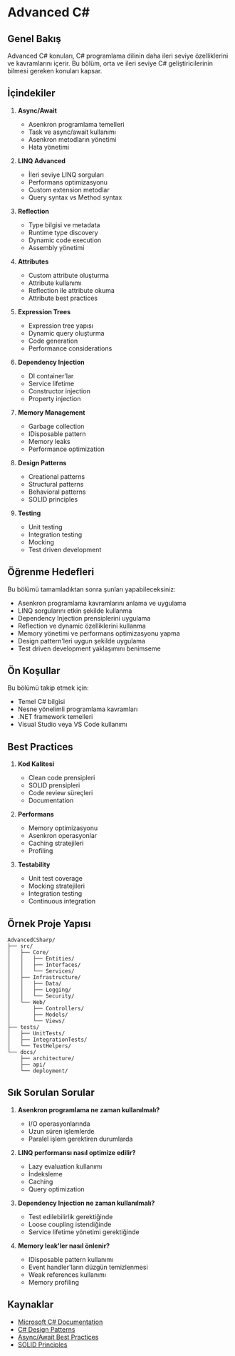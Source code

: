 # Advanced C#

## Genel Bakış
Advanced C# konuları, C# programlama dilinin daha ileri seviye özelliklerini ve kavramlarını içerir. Bu bölüm, orta ve ileri seviye C# geliştiricilerinin bilmesi gereken konuları kapsar.

## İçindekiler
1. **Async/Await**
   - Asenkron programlama temelleri
   - Task ve async/await kullanımı
   - Asenkron metodların yönetimi
   - Hata yönetimi

2. **LINQ Advanced**
   - İleri seviye LINQ sorguları
   - Performans optimizasyonu
   - Custom extension metodlar
   - Query syntax vs Method syntax

3. **Reflection**
   - Type bilgisi ve metadata
   - Runtime type discovery
   - Dynamic code execution
   - Assembly yönetimi

4. **Attributes**
   - Custom attribute oluşturma
   - Attribute kullanımı
   - Reflection ile attribute okuma
   - Attribute best practices

5. **Expression Trees**
   - Expression tree yapısı
   - Dynamic query oluşturma
   - Code generation
   - Performance considerations

6. **Dependency Injection**
   - DI container'lar
   - Service lifetime
   - Constructor injection
   - Property injection

7. **Memory Management**
   - Garbage collection
   - IDisposable pattern
   - Memory leaks
   - Performance optimization

8. **Design Patterns**
   - Creational patterns
   - Structural patterns
   - Behavioral patterns
   - SOLID principles

9. **Testing**
   - Unit testing
   - Integration testing
   - Mocking
   - Test driven development

## Öğrenme Hedefleri
Bu bölümü tamamladıktan sonra şunları yapabileceksiniz:
- Asenkron programlama kavramlarını anlama ve uygulama
- LINQ sorgularını etkin şekilde kullanma
- Dependency Injection prensiplerini uygulama
- Reflection ve dynamic özelliklerini kullanma
- Memory yönetimi ve performans optimizasyonu yapma
- Design pattern'leri uygun şekilde uygulama
- Test driven development yaklaşımını benimseme

## Ön Koşullar
Bu bölümü takip etmek için:
- Temel C# bilgisi
- Nesne yönelimli programlama kavramları
- .NET framework temelleri
- Visual Studio veya VS Code kullanımı

## Best Practices
1. **Kod Kalitesi**
   - Clean code prensipleri
   - SOLID prensipleri
   - Code review süreçleri
   - Documentation

2. **Performans**
   - Memory optimizasyonu
   - Asenkron operasyonlar
   - Caching stratejileri
   - Profiling

3. **Testability**
   - Unit test coverage
   - Mocking stratejileri
   - Integration testing
   - Continuous integration

## Örnek Proje Yapısı
```
AdvancedCSharp/
├── src/
│   ├── Core/
│   │   ├── Entities/
│   │   ├── Interfaces/
│   │   └── Services/
│   ├── Infrastructure/
│   │   ├── Data/
│   │   ├── Logging/
│   │   └── Security/
│   └── Web/
│       ├── Controllers/
│       ├── Models/
│       └── Views/
├── tests/
│   ├── UnitTests/
│   ├── IntegrationTests/
│   └── TestHelpers/
└── docs/
    ├── architecture/
    ├── api/
    └── deployment/
```

## Sık Sorulan Sorular
1. **Asenkron programlama ne zaman kullanılmalı?**
   - I/O operasyonlarında
   - Uzun süren işlemlerde
   - Paralel işlem gerektiren durumlarda

2. **LINQ performansı nasıl optimize edilir?**
   - Lazy evaluation kullanımı
   - İndeksleme
   - Caching
   - Query optimization

3. **Dependency Injection ne zaman kullanılmalı?**
   - Test edilebilirlik gerektiğinde
   - Loose coupling istendiğinde
   - Service lifetime yönetimi gerektiğinde

4. **Memory leak'ler nasıl önlenir?**
   - IDisposable pattern kullanımı
   - Event handler'ların düzgün temizlenmesi
   - Weak references kullanımı
   - Memory profiling

## Kaynaklar
- [Microsoft C# Documentation](https://docs.microsoft.com/tr-tr/dotnet/csharp/)
- [C# Design Patterns](https://refactoring.guru/design-patterns/csharp)
- [Async/Await Best Practices](https://docs.microsoft.com/tr-tr/dotnet/csharp/programming-guide/concepts/async/)
- [SOLID Principles](https://www.digitalocean.com/community/conceptual-articles/s-o-l-i-d-the-first-five-principles-of-object-oriented-design) 